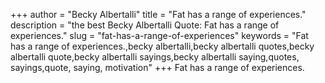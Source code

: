 +++
author = "Becky Albertalli"
title = "Fat has a range of experiences."
description = "the best Becky Albertalli Quote: Fat has a range of experiences."
slug = "fat-has-a-range-of-experiences"
keywords = "Fat has a range of experiences.,becky albertalli,becky albertalli quotes,becky albertalli quote,becky albertalli sayings,becky albertalli saying,quotes, sayings,quote, saying, motivation"
+++
Fat has a range of experiences.
